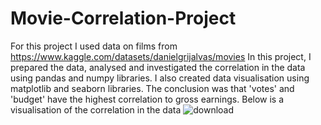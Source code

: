 # Movie-Correlation-Project
For this project I used data on films from https://www.kaggle.com/datasets/danielgrijalvas/movies
In this project, I prepared the data, analysed and investigated the correlation in the data using pandas and numpy libraries. I also created data visualisation using matplotlib and seaborn libraries. The conclusion was that 'votes' and 'budget' have the highest correlation to gross earnings.
Below is a visualisation of the correlation in the data
![download](https://github.com/staszharchinskii/Movie-Correlation-Project/assets/116664392/923109dc-db8f-46a8-bb0c-e8c6e2bb255c)
